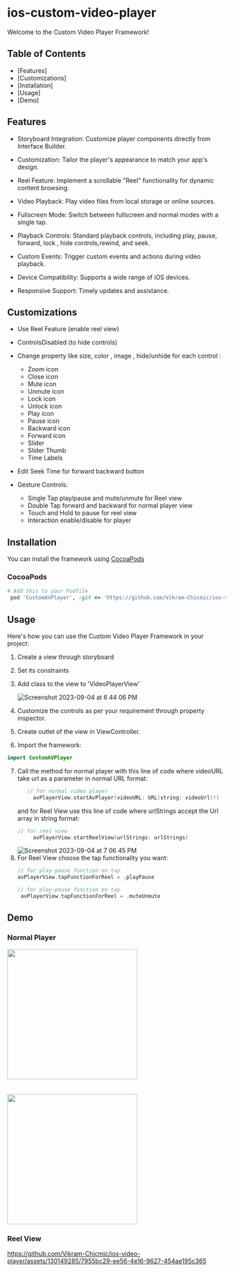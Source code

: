 # ios-custom-video-player

Welcome to the Custom Video Player Framework!

## Table of Contents
- [Features]
- [Customizations]
- [Installation]
- [Usage]
- [Demo]

## Features
* Storyboard Integration: Customize player components directly from Interface Builder.

* Customization: Tailor the player's appearance to match your app's design.

* Reel Feature: Implement a scrollable "Reel" functionality for dynamic content browsing.

* Video Playback: Play video files from local storage or online sources.

* Fullscreen Mode: Switch between fullscreen and normal modes with a single tap.

* Playback Controls: Standard playback controls, including play, pause, forward, lock , hide controls,rewind, and seek.

* Custom Events: Trigger custom events and actions during video playback.

* Device Compatibility: Supports a wide range of iOS devices.

* Responsive Support: Timely updates and assistance.

## Customizations
* Use Reel Feature  (enable reel view)

* ControlsDisabled (to hide controls)

* Change property like size, color , image , hide/unhide for each control :
     * Zoom icon     
     * Close icon
     * Mute icon
     * Unmute icon
     * Lock icon
     * Unlock icon
     * Play icon
     * Pause icon
     * Backward icon
     * Forward icon
     * Slider 
     * Slider Thumb
     * Time Labels

* Edit Seek Time for forward backward button
* Gesture Controls:
     * Single Tap play/pause and mute/unmute for Reel view
     * Double Tap forward and backward for normal player view
     * Touch and Hold to pause for reel view
     * Interaction enable/disable for player

## Installation

You can install the framework using [CocoaPods](https://cocoapods.org/)

### CocoaPods

```ruby
# Add this to your Podfile
 pod 'CustomAVPlayer', :git => 'https://github.com/Vikram-Chicmic/ios-video-player.git', :branch => 'feature/reel-functions'
```


## Usage

Here's how you can use the Custom Video Player Framework in your project:
1. Create a view through storyboard
2. Set its constraints
3. Add class to the view to 'VideoPlayerView'

     ![Screenshot 2023-09-04 at 6 44 06 PM](https://github.com/Vikram-Chicmic/ios-video-player/assets/130149285/4edb74b6-a6e2-4104-8d50-62856c44b069)
4. Customize the controls as per your requirement through property inspector.
5. Create outlet of the view in ViewController.
6.  Import the framework:

```swift
import CustomAVPlayer
```
7. Call the method for normal player with this line of code where videoURL take url as a parameter in normal URL format:
   ```swift
      // for normal video player
        avPlayerView.startAvPlayer(videoURL: URL(string: videoUrl)!)
   ```
   and for Reel View use this line of code where urlStrings accept the Url array in string format: 
   ```swift
   // for reel view
        avPlayerView.startReelView(urlStrings: urlStrings)
   ```
   ![Screenshot 2023-09-04 at 7 06 45 PM](https://github.com/Vikram-Chicmic/ios-video-player/assets/130149285/a1ca71cf-377a-4321-b5ec-884f43a352e0)
8. For Reel View choose the tap functionality you want:
   ```swift
   // for play-pause function on tap
   avPlayerView.tapFunctionForReel = .playPause
   ```
   ```swift
   // for play-pause function on tap
    avPlayerView.tapFunctionForReel = .muteUnmute
   ```

## Demo
### Normal Player
<img src="https://github.com/Vikram-Chicmic/ios-video-player/assets/130149285/62f5c952-e50f-4546-b1db-93bd780ead61" width="300">
<br><br><br>
<img src="https://github.com/Vikram-Chicmic/ios-video-player/assets/130149285/f2988495-65b8-432c-bfd5-6a10dcaeeb33" width="300">


### Reel View
https://github.com/Vikram-Chicmic/ios-video-player/assets/130149285/7955bc29-ee56-4e16-9627-454ae195c365




     
